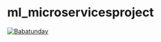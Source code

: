 # ml_microservicesproject

[![Babatunday](https://circleci.com/gh/Babatunday/ml_microservicesproject.svg?style=svg)](https://app.circleci.com/pipelines/github/babatunday/ml_microservicesproject)
